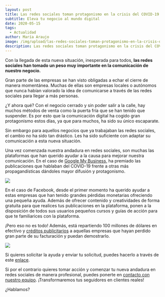 ```yaml
---
layout: post
title: Las redes sociales toman protagonismo en la crisis del COVID-19
subtitle: Eleva tu negocio al mundo digital
date: 2020-05-15
tags:
  - Actualidad
author: María Araujo
image: /img/upload/las-redes-sociales-toman-protagonismo-en-la-crisis-del-covid-19.png
description: Las redes sociales toman protagonismo en la crisis del COVID-19
---
```

Con la llegada de esta nueva situación, inesperada para todos, **las redes sociales han tomado un peso muy importante en la comunicación de nuestro negocio.**

Gran parte de las empresas se han visto obligadas a echar el cierre de manera momentánea. Muchas de ellas son empresas locales o autónomos que nunca habían valorado la idea de comunicarse a través de las redes sociales para llegar a más personas.

¿Y ahora qué? Con el negocio cerrado y sin poder salir a la calle, hay muchos métodos de venta como la puerta fría que se han tenido que suspender. Es por esto que la comunicación digital ha cogido gran protagonismo estos días, ya que para muchos, ha sido su único escaparate.

Sin embargo para aquellos negocios que ya trabajaban las redes sociales, el cambio no ha sido tan drástico. Les ha sido suficiente con adaptar su comunicación a esta nueva situación. 

Una vez comenzada nuestra andadura en redes sociales, son muchas las plataformas que han querido ayudar a la causa para mejorar nuestra comunicación. En el caso de [Google My Business,](https://supertu.es/como-sacarle-el-maximo-partido-a-tu-perfil-de-google-my-business/) ha premiado las publicaciones que hablaban del COVID-19 frente a otras más propagandísticas dándoles mayor difusión y protagonismo.

![](https://lh6.googleusercontent.com/DkGhvyhyJ9rP2TBv2qvdDYQD4seEQOKeUajUfebmooKfUUx1R5QFqfNbW9YT_6c69pNioc_mQxLHXufumCbsPghHpH8Iyg8kXaXI4YpUPfBMpPwhy8UoZ_uKRt9TRgDr54-X0oJI)

En el caso de Facebook, desde el primer momento ha querido ayudar a estas empresas que han tenido grandes pérdidas monetarias ofreciendo una pequeña ayuda. Además de ofrecer contenido y creatividades de forma gratuita para que realices tus publicaciones en la plataforma, ponen a la disposición de todos sus usuarios pequeños cursos y guías de acción para que te familiarices con la plataforma.

¡Pero eso no es todo! Además, está repartiendo 100 millones de dólares en efectivo y [créditos publicitarios](https://supertu.es/publicidad-en-facebook/) a aquellas empresas que hayan perdido gran parte de su facturación y puedan demostrarlo.

![](https://lh6.googleusercontent.com/f95IKWLeIw5Z1XSUIGpfcsk15Oq1Fcp01c4KFWKV7WFcj8vKRNW-5RxIdeVzvn8PO_dGps7clYXVoqMRkgnuMt-xVmXDrnqpdWOUbpfkafx3HdPyX0bqa5wjJhmYd8PYepKiX0Lg)

Si quieres solicitar la ayuda y enviar tu solicitud, puedes hacerlo a través de este [enlace](https://www.facebook.com/business/boost/grants#).

Si por el contrario quieres tomar acción y comenzar tu nueva andadura en redes sociales de manera profesional, puedes ponerte en [contacto con nuestro equipo](https://supertu.es/contact). ¡Transformaremos tus seguidores en clientes reales!

¿Hablamos?
